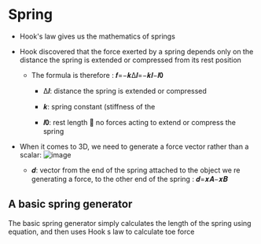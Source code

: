 # Spring

- Hook's law gives us the mathematics of springs

- Hook discovered that the force exerted by a spring depends only on the distance the spring is extended or compressed from its rest position

  - The formula is therefore : 𝒇=−𝒌Δ𝒍=−𝒌𝒍−𝒍𝟎

    - Δ𝒍: distance the spring is extended or compressed

    - 𝒌: spring constant (stiffness of the

    - 𝒍𝟎: rest length  no forces acting to extend or compress the spring

- When it comes to 3D, we need to generate a force vector rather than a scalar:
![image](https://user-images.githubusercontent.com/78521423/191071083-a3be639e-269d-4c10-bb84-059d33b98851.png)


  - 𝒅: vector from the end of the spring attached to the object we re generating a
force, to the other end of the spring : 𝒅=𝒙𝑨−𝒙𝑩

## A basic spring generator

The basic spring generator simply calculates the length of the spring using equation, and then uses Hook s law to calculate toe force
